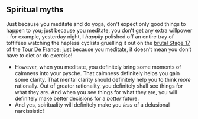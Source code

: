 <!-- title: Spirituality, FTW! -->

## Spiritual myths

Just because you meditate and do yoga, don't expect only good things to happen  to you; just because you meditate, you don’t get any extra willpower - for example, yesterday night, I _happily_ polished off an entire tray of toffifees watching the hapless cyclists gruelling it out on the [brutal Stage 17](https://youtu.be/z-7FPqfdnMM) of the [Tour De France](https://en.wikipedia.org/wiki/Tour_de_France); just because you meditate, it doesn’t mean you don’t have to diet or do exercise!
-   However, when you meditate, you definitely bring some moments of calmness into your pysche. That calmness definitely helps you gain some  clarity. That mental clarity should definitely help you to think _more_ rationally. Out of greater rationality, you definitely shall see things for what they are. And when you see things for what they are, you will definitely make better decisions for a  _better_  future. 
- And yes, spirituality will definitely make you _less_ of a delusional narcissistic! 


